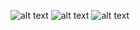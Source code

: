 ![alt text](https://github.com/[username]/[reponame]/blob/[branch]/1719367971314.jpg?raw=true)
![alt text](https://github.com/[username]/[reponame]/blob/[branch]/1719372213894.jpg?raw=true)
![alt text](https://github.com/[username]/[reponame]/blob/[branch]/1719364205174.jpg?raw=true)
